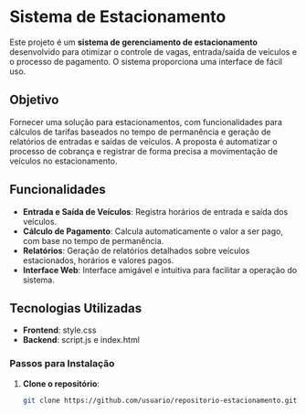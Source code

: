 # Sistema de Estacionamento

Este projeto é um **sistema de gerenciamento de estacionamento** desenvolvido para otimizar o controle de vagas, entrada/saída de veículos e o processo de pagamento. O sistema proporciona uma interface de fácil uso.

## Objetivo

Fornecer uma solução para estacionamentos, com funcionalidades para cálculos de tarifas baseados no tempo de permanência e geração de relatórios de entradas e saídas de veículos. A proposta é automatizar o processo de cobrança e registrar de forma precisa a movimentação de veículos no estacionamento.

## Funcionalidades

- **Entrada e Saída de Veículos**: Registra horários de entrada e saída dos veículos.
- **Cálculo de Pagamento**: Calcula automaticamente o valor a ser pago, com base no tempo de permanência.
- **Relatórios**: Geração de relatórios detalhados sobre veículos estacionados, horários e valores pagos.
- **Interface Web**: Interface amigável e intuitiva para facilitar a operação do sistema.

## Tecnologias Utilizadas

- **Frontend**: style.css
- **Backend**: script.js e index.html

### Passos para Instalação

1. **Clone o repositório**:

   ```bash
   git clone https://github.com/usuario/repositorio-estacionamento.git
